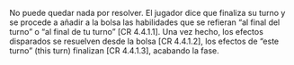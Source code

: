 No puede quedar nada por resolver. El jugador dice que finaliza su turno y se procede a añadir a la bolsa las habilidades que se refieran “al final del turno” o “al final de tu turno” [CR 4.4.1.1]. Una vez hecho, los efectos disparados se resuelven desde la bolsa [CR 4.4.1.2], los efectos de “este turno” (this turn) finalizan [CR 4.4.1.3], acabando la fase.